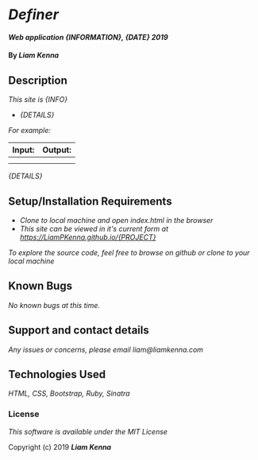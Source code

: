 # _Definer_

#### _Web application {INFORMATION}, {DATE} 2019_

#### By _**Liam Kenna**_

## Description

_This site is {INFO}_

* _{DETAILS}_

_For example:_

| Input:  | Output:   |
|---|---|
|||
|||

_{DETAILS}_

## Setup/Installation Requirements

* _Clone to local machine and open index.html in the browser_
* _This site can be viewed in it's current form at https://LiamPKenna.github.io/{PROJECT}_


_To explore the source code, feel free to browse on github or clone to your local machine_

## Known Bugs

_No known bugs at this time._

## Support and contact details

_Any issues or concerns, please email liam@liamkenna.com_

## Technologies Used

_HTML, CSS, Bootstrap, Ruby, Sinatra_

### License

*This software is available under the MIT License*

Copyright (c) 2019 **_Liam Kenna_**